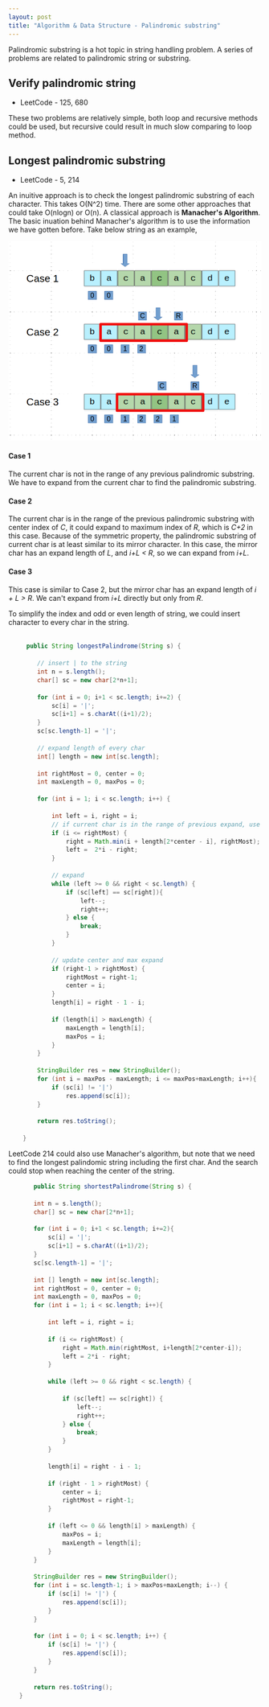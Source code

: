 ```yaml
---
layout: post
title: "Algorithm & Data Structure - Palindromic substring"
---
```


Palindromic substring is a hot topic in string handling problem. A series of problems are related to palindromic string or substring. 

## Verify palindromic string

 * LeetCode - 125, 680

 These two problems are relatively simple, both loop and recursive methods could be used, but recursive could result in much slow comparing to loop method. 

## Longest palindromic substring

 * LeetCode - 5, 214

 An inuitive approach is to check the longest palindromic substring of each character. This takes O(N^2) time. There are some other approaches that could take O(nlogn) or O(n). A classical approach is **Manacher's Algorithm**. The basic inuation behind Manacher's algorithm is to use the information we have gotten before. Take below string as an example,  

![LeetCode-5](/images/manacher.png)

#### Case 1

 The current char is not in the range of any previous palindromic substring. We have to expand from the current char to find the palindromic substring. 

#### Case 2

 The current char is in the range of the previous palindromic substring with center index of *C*, it could expand to maximum index of *R*, which is *C+2* in this case. Because of the symmetric property, the palindromic substring of current char is at least similar to its mirror character. In this case, the mirror char has an expand length of *L*, and *i+L < R*, so we can expand from *i+L*.  

#### Case 3

This case is similar to Case 2, but the mirror char has an expand length of *i + L > R*. We can't expand from *i+L* directly but only from *R*. 

To simplify the index and odd or even length of string, we could insert character to every char in the string. 

```java

     public String longestPalindrome(String s) {

        // insert | to the string     
        int n = s.length();
        char[] sc = new char[2*n+1];
        
        for (int i = 0; i+1 < sc.length; i+=2) {
            sc[i] = '|';
            sc[i+1] = s.charAt((i+1)/2);   
        }
        sc[sc.length-1] = '|';

        // expand length of every char
        int[] length = new int[sc.length];
        
        int rightMost = 0, center = 0;
        int maxLength = 0, maxPos = 0;

        for (int i = 1; i < sc.length; i++) {

            int left = i, right = i; 
            // if current char is in the range of previous expand, use the mirror expand length            
            if (i <= rightMost) {                
                right = Math.min(i + length[2*center - i], rightMost);
                left =  2*i - right;
            }

            // expand
            while (left >= 0 && right < sc.length) {
                if (sc[left] == sc[right]){
                    left--;
                    right++;
                } else {
                    break;
                }
            }
            
            // update center and max expand
            if (right-1 > rightMost) {
                rightMost = right-1;
                center = i;
            }
            length[i] = right - 1 - i;
            
            if (length[i] > maxLength) {
                maxLength = length[i];
                maxPos = i;
            }
        }

        StringBuilder res = new StringBuilder();
        for (int i = maxPos - maxLength; i <= maxPos+maxLength; i++){
            if (sc[i] != '|')
                res.append(sc[i]);
        }
        
        return res.toString();
      
    }
```

 LeetCode 214 could also use Manacher's algorithm, but note that we need to find the longest palindomic string including the first char. And the search could stop when reaching the center of the string. 

 ```java
        public String shortestPalindrome(String s) {
 
        int n = s.length();
        char[] sc = new char[2*n+1];
        
        for (int i = 0; i+1 < sc.length; i+=2){
            sc[i] = '|';
            sc[i+1] = s.charAt((i+1)/2);
        }
        sc[sc.length-1] = '|';

        int [] length = new int[sc.length];        
        int rightMost = 0, center = 0;
        int maxLength = 0, maxPos = 0;
        for (int i = 1; i < sc.length; i++){
            
            int left = i, right = i;
            
            if (i <= rightMost) {
                right = Math.min(rightMost, i+length[2*center-i]);
                left = 2*i - right;
            }
            
            while (left >= 0 && right < sc.length) {
                
                if (sc[left] == sc[right]) {
                    left--;
                    right++;
                } else {
                    break;
                }
            }
            
            length[i] = right - i - 1;
            
            if (right - 1 > rightMost) {
                center = i;
                rightMost = right-1;
            }
            
            if (left <= 0 && length[i] > maxLength) {
                maxPos = i;
                maxLength = length[i];
            }
        }
        
        StringBuilder res = new StringBuilder();
        for (int i = sc.length-1; i > maxPos+maxLength; i--) {
            if (sc[i] != '|') {
                res.append(sc[i]);
            }
        }

        for (int i = 0; i < sc.length; i++) {
            if (sc[i] != '|') {
                res.append(sc[i]);
            }
        }        
        
        return res.toString();        
    }
 ```


